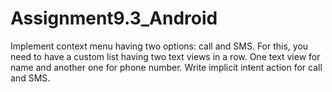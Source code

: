 # Assignment9.3_Android
Implement context menu having two options: call and SMS. For this, you need to have a
custom list having two text views in a row. One text view for name and another one for
phone number. Write implicit intent action for call and SMS.
